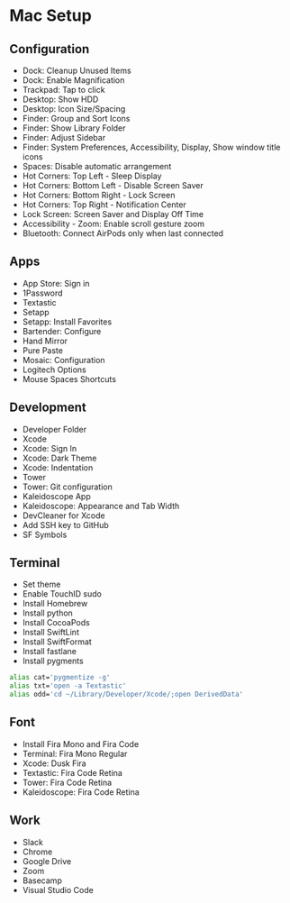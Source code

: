 # Mac Setup

## Configuration
 - Dock: Cleanup Unused Items
 - Dock: Enable Magnification
 - Trackpad: Tap to click
 - Desktop: Show HDD
 - Desktop: Icon Size/Spacing
 - Finder: Group and Sort Icons
 - Finder: Show Library Folder
 - Finder: Adjust Sidebar
 - Finder: System Preferences, Accessibility, Display, Show window title icons
 - Spaces: Disable automatic arrangement
 - Hot Corners: Top Left - Sleep Display
 - Hot Corners: Bottom Left - Disable Screen Saver
 - Hot Corners: Bottom Right - Lock Screen
 - Hot Corners: Top Right - Notification Center
 - Lock Screen: Screen Saver and Display Off Time
 - Accessibility - Zoom: Enable scroll gesture zoom
 - Bluetooth: Connect AirPods only when last connected

## Apps
 - App Store: Sign in
 - 1Password
 - Textastic
 - Setapp
 - Setapp: Install Favorites
 - Bartender: Configure
 - Hand Mirror
 - Pure Paste
 - Mosaic: Configuration
 - Logitech Options
 - Mouse Spaces Shortcuts

## Development
 - Developer Folder
 - Xcode
 - Xcode: Sign In
 - Xcode: Dark Theme
 - Xcode: Indentation
 - Tower
 - Tower: Git configuration
 - Kaleidoscope App
 - Kaleidoscope: Appearance and Tab Width
 - DevCleaner for Xcode
 - Add SSH key to GitHub
 - SF Symbols

## Terminal
 - Set theme
 - Enable TouchID sudo
 - Install Homebrew
 - Install python
 - Install CocoaPods
 - Install SwiftLint
 - Install SwiftFormat
 - Install fastlane
 - Install pygments
```bash
alias cat='pygmentize -g'
alias txt='open -a Textastic'
alias odd='cd ~/Library/Developer/Xcode/;open DerivedData'
```

## Font
 - Install Fira Mono and Fira Code
 - Terminal: Fira Mono Regular
 - Xcode: Dusk Fira
 - Textastic: Fira Code Retina
 - Tower: Fira Code Retina
 - Kaleidoscope: Fira Code Retina

## Work
 - Slack
 - Chrome
 - Google Drive
 - Zoom
 - Basecamp
 - Visual Studio Code

